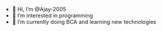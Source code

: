 - 👋 Hi, I’m @Ajay-2005
- 👀 I’m interested in programming
- 🌱 I’m currently doing BCA and learning new technologies



<!---
Ajay-2005/Ajay-2005 is a ✨ special ✨ repository because its `README.md` (this file) appears on your GitHub profile.
You can click the Preview link to take a look at your changes.
--->
